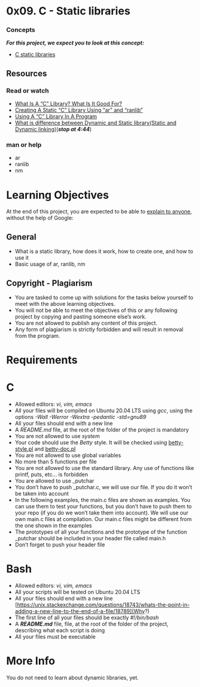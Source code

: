 # 0x09. C - Static libraries

### Concepts
***For this project, we expect you to look at this concept:***
* [C static libraries](https://intranet.alxswe.com/concepts/61)

## Resources
### Read or watch
* [What Is A “C” Library? What Is It Good For?](https://docencia.ac.upc.edu/FIB/USO/Bibliografia/unix-c-libraries.html)
* [Creating A Static “C” Library Using “ar” and “ranlib”](https://docencia.ac.upc.edu/FIB/USO/Bibliografia/unix-c-libraries.html)
* [Using A “C” Library In A Program](https://docencia.ac.upc.edu/FIB/USO/Bibliografia/unix-c-libraries.html)
* [What is difference between Dynamic and Static library(Static and Dynamic linking)](https://www.youtube.com/watch?v=eW5he5uFBNM)(***stop at 4:44***)

### man or help
* ar
* ranlib
* nm

# Learning Objectives
At the end of this project, you are expected to be able to [explain to anyone](https://fs.blog/feynman-learning-technique/?fbclid=IwAR2K5_BGPVo0QjJXkOIIqNsqcXK4lTskPWJvA0asKQIGtCPWaQBdKmj1Ztg "explain to anyone"), without the help of Google:
## General
* What is a static library, how does it work, how to create one, and how to use it
* Basic usage of ar, ranlib, nm

## Copyright - Plagiarism
* You are tasked to come up with solutions for the tasks below yourself to meet with the above learning objectives.
* You will not be able to meet the objectives of this or any following project by copying and pasting someone else’s work.
* You are not allowed to publish any content of this project.
* Any form of plagiarism is strictly forbidden and will result in removal from the program.

# Requirements
# C
* Allowed editors: *vi, vim, emacs*
* All your files will be compiled on Ubuntu 20.04 LTS using *gcc*, using the options *-Wall -Werror -Wextra -pedantic -std=gnu89*
* All your files should end with a new line
* A *README.md* file, at the root of the folder of the project is mandatory
* You are not allowed to use *system*
* Your code should use the *Betty* style. It will be checked using [betty-style.pl](https://github.com/alx-tools/Betty/blob/master/betty-style.pl "betty-style.pl") and [betty-doc.pl](https://github.com/alx-tools/Betty/blob/master/betty-doc.pl "betty-doc.pl")
* You are not allowed to use global variables
* No more than 5 functions per file
* You are not allowed to use the standard library. Any use of functions like printf, puts, etc… is forbidden
* You are allowed to use _putchar
* You don’t have to push _putchar.c, we will use our file. If you do it won’t be taken into account
* In the following examples, the main.c files are shown as examples. You can use them to test your functions, but you don’t have to push them to your repo (if you do we won’t take them into account). We will use our own main.c files at compilation. Our main.c files might be different from the one shown in the examples
* The prototypes of all your functions and the prototype of the function _putchar should be included in your header file called main.h
* Don’t forget to push your header file

# Bash
* Allowed editors: *vi, vim, emacs*
* All your scripts will be tested on Ubuntu 20.04 LTS
* All your files should end with a new line [https://unix.stackexchange.com/questions/18743/whats-the-point-in-adding-a-new-line-to-the-end-of-a-file/18789](Why?)
* The first line of all your files should be exactly *#!/bin/bash*
* A ***README.md*** file, file, at the root of the folder of the project, describing what each script is doing
* All your files must be executable

# More Info
You do not need to learn about dynamic libraries, yet.

